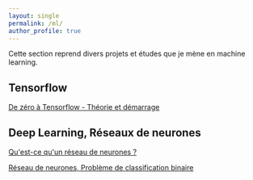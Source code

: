 ```yaml
---
layout: single
permalink: /ml/
author_profile: true
---
```


Cette section reprend divers projets et études que je mène en machine learning.
## Tensorflow

[De zéro à Tensorflow - Théorie et démarrage](https://alexpeterbec.github.io/definitions/tensorflow/tensors/tensorflow-theorie/)

## Deep Learning, Réseaux de neurones

[Qu'est-ce qu'un réseau de neurones ?](https://alexpeterbec.github.io/nn/intro-dl/)

[Réseau de neurones, Problème de classification binaire](https://alexpeterbec.github.io/nn/logreg/nn-log-reg/)
